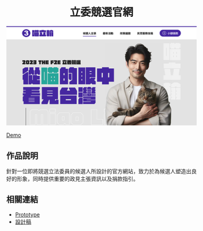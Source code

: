 <div align="center">

# 立委競選官網

![立委競選官網封面](public/images/cover.png)

</div>

[Demo](https://timingjl.github.io/legislative-campaign-official-website-by-una/)

## 作品說明

針對一位即將競選立法委員的候選人所設計的官方網站，致力於為候選人塑造出良好的形象，同時提供重要的政見主張資訊以及捐款指引。

## 相關連結

- [Prototype](https://www.figma.com/proto/GDvhrmKAtFgcHe5aVjBci0/2023TheF2E-第一階段-立委競選官網(UNA)?page-id=80%3A569&type=design&node-id=80-570&viewport=521%2C203%2C0.25&t=V9f9YjM3wHfkRUeV-1&scaling=scale-down)
- [設計稿](https://www.figma.com/file/GDvhrmKAtFgcHe5aVjBci0/2023TheF2E-第一階段-立委競選官網(UNA)?type=design&node-id=80-570&mode=design&t=IiNRQfprx9Q63dWR-0)
